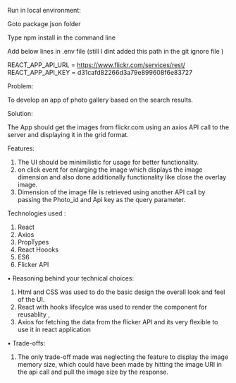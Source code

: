 
Run in local environment:

Goto package.json folder

Type npm install in the command line

Add below lines in .env file (still I dint added this path in the git ignore file )

REACT_APP_API_URL = https://www.flickr.com/services/rest/
REACT_APP_API_KEY = d31cafd82266d3a79e899608f6e83727


Problem: 

To develop an app of photo gallery based on the search results.

Solution: 

The App should get the images from flickr.com using an axios API call to the server and displaying it in the grid format.

Features: 

1.  The UI should be minimilistic for usage for better functionality.
2.  on click event for enlarging the image  which displays the image dimension and also done additionally functionality like close the overlay image.
3.  Dimension of the image file is retrieved using another API call by passing the Photo_id and Api key as the query parameter.

Technologies used :

1.  React
2.  Axios 
3.  PropTypes
4.  React Hoooks
5.  ES6
6.  Flicker API



• Reasoning behind your technical choices: 
1.  Html and CSS was used to do the basic design the overall look and feel of the UI.
2.  React with hooks lifecylce was used to render the component for reusablity ,
3.  Axios for fetching the data from the flicker API and its very flexible to use it in react application


• Trade-offs: 

1. The only trade-off made was neglecting the feature to display the image memory size, which could have been made by hitting the image URl in the api call and pull the image size by the response. 


